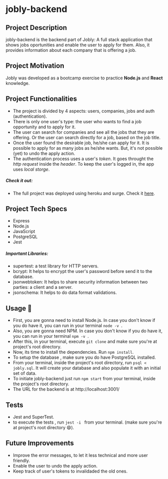 # jobly-backend

## Project Description 

jobly-backend is the backend part of Jobly: A full stack application that shows jobs oportunities and enable the user to apply for them. Also, it provides information about each company that is offering a job.

## Project Motivation

Jobly was developed as a bootcamp exercise to practice **Node.js** and **React** knowledge. 

## Project Functionalities

- The project is divided by 4 aspects: users, companies, jobs and auth (authentication).
- There is only one user's type: the user who wants to find a job opportunity and to apply for it. 
- The user can search for companies and see all the jobs that they are offering. Or the user can search directly for a job, based on the job title. 
- Once the user found the desirable job, he/she can apply for it. It is possible to apply for as many jobs as he/she wants. But, it's not possible (yet) to undo the apply action. 
- The authentication process uses a user's *token*. It goes throught the *http request* inside the *header*. To keep the user's logged in, the app uses *local storge*.

##### Check it out:

- The full project was deployed using heroku and surge. Check it [here](https://nathalia-jobly.surge.sh/).

## Project Tech Specs

- Express
- Node.js
- JavaScript
- PostgreSQL
- Jest

##### Important Libraries:

- supertest: a test library for HTTP servers.
- bcrypt: It helps to encrypt the user's password before send it to the database.
- jsonwebtoken: It helps to share security information between two parties: a client and a server.
- jsonschema: It helps to do data format validations.

## Usage 🚀

- First, you are gonna need to install Node.js. In case you don't know if you do have it, you can run in your terminal `node -v `.
- Also, you are gonna need NPM. In case you don't know if you do have it, you can run in your terminal `npm -v `.
- After this, in your terminal, execute `git clone` and make sure you're at project's root directory. 
- Now, its time to install the dependencies. Run `npm install`.
- To setup the database , make sure you do have PostgreSQL installed. 
- From your terminal, inside the project's root directory, run `psql < jobly.sql`. It will create your database and also populate it with an initial set of data. 
- To initiate jobly-backend just run `npm start` from your terminal, inside the project's root directory.  
- The URL for the backend is at http://localhost:3001/

## Tests

- Jest and SuperTest.
- to execute the tests , run `jest -i ` from your terminal. (make sure you're at project's root directory 😄).

## Future Improvements

- Improve the error messages, to let it less technical and more user friendly. 
- Enable the user to undo the apply action.
- Keep track of user's tokens to invalidaded the old ones. 
